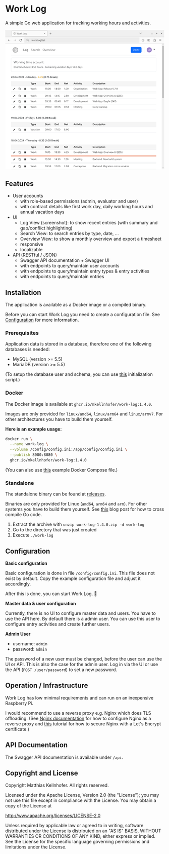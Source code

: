# Work Log

A simple Go web application for tracking working hours and activities.

![Screenshot](screenshot-small.png)

## Features

- User accounts
  - with role-based permissions (admin, evaluator and user)
  - with contract details like first work day, daily working hours and annual vacation days
- UI
  - Log View (screenshot): to show recent entries (with summary and gap/conflict highlighting)
  - Search View: to search entries by type, date, ...
  - Overview View: to show a monthly overview and export a timesheet
  - responsive 
  - localizable
- API (RESTful / JSON)
  - Swagger API documentation + Swagger UI
  - with endpoints to query/maintain user accounts
  - with endpoints to query/maintain entry types & entry activities
  - with endpoints to query/maintain entries

## Installation

The application is available as a Docker image or a compiled binary.

Before you can start Work Log you need to create a configuration file. See
[Configuration](#configuration) for more information.

### Prerequisites

Application data is stored in a database, therefore one of the following databases is needed:

- MySQL (version >= 5.5)
- MariaDB (version >= 5.5)

(To setup the database user and schema, you can use [this](db-init.sql) initialization script.)

### Docker

The Docker image is available at `ghcr.io/mkellnhofer/work-log:1.4.0`.

Images are only provided for `linux/amd64`, `linux/arm64` and `linux/armv7`. For other
architectures you have to build them yourself.

__Here is an example usage:__

```bash
docker run \
  --name work-log \
  --volume /config/config.ini:/app/config/config.ini \
  --publish 8080:8080 \
  ghcr.io/mkellnhofer/work-log:1.4.0
```

(You can also use [this](docker-compose.yml) example Docker Compose file.)

### Standalone

The standalone binary can be found at [releases](https://github.com/mkellnhofer/work-log/releases).

Binaries are only provided for Linux (`amd64`, `arm64` and `arm`). For other systems you have to
build them yourself. See
[this](https://dave.cheney.net/2015/08/22/cross-compilation-with-go-1-5) blog post for how to cross
compile Go code.

1. Extract the archive with `unzip work-log-1.4.0.zip -d work-log`
2. Go to the directory that was just created
3. Execute `./work-log`

## Configuration

__Basic configuration__

Basic configuration is done in file `/config/config.ini`. This file does not exist by default. Copy
the example configuration file and adjust it accordingly.

After this is done, you can start Work Log. &#x1F642;

__Master data & user configuration__

Currently, there is no UI to configure master data and users. You have to use the API here. By
default there is a admin user. You can use this user to configure entry activities and create
further users.

__Admin User__
- username: `admin`
- password: `admin`

The password of a new user must be changed, before the user can use the UI or API. This is also the
case for the admin user. Log in via the UI or use the API (`POST /user/password`) to set a new
password.

## Operation / Infrastructure

Work Log has low minimal requirements and can run on an inexpensive Raspberry Pi.

I would recommend to use a reverse proxy e.g. Nginx which does TLS offloading. (See
[Nginx documentation](https://docs.nginx.com/nginx/admin-guide/web-server/reverse-proxy/) for how to
configure Nginx as a reverse proxy and
[this](https://www.digitalocean.com/community/tutorials/how-to-secure-nginx-with-let-s-encrypt-on-ubuntu-18-04)
tutorial for how to secure Nginx with a Let's Encrypt certificate.)

## API Documentation

The Swagger API documentation is available under `/api`.

## Copyright and License

Copyright Matthias Kellnhofer. All rights reserved.

Licensed under the Apache License, Version 2.0 (the "License"); you may not use this file except in
compliance with the License. You may obtain a copy of the License at

http://www.apache.org/licenses/LICENSE-2.0

Unless required by applicable law or agreed to in writing, software distributed under the License is
distributed on an "AS IS" BASIS, WITHOUT WARRANTIES OR CONDITIONS OF ANY KIND, either express or
implied. See the License for the specific language governing permissions and limitations under the
License.